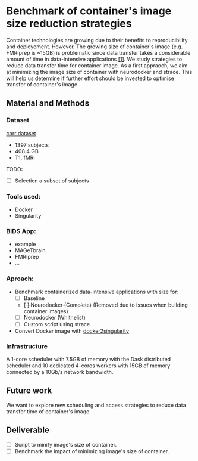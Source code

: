 # Benchmark of container's image size reduction strategies

Container technologies are growing due to their benefits to reproducibility and deployement. However, The growing size of container's image (e.g. FMRIprep is ~15GB) is problematic since data transfer takes a considerable amount of time in data-intensive applications [\[1\]](https://arxiv.org/pdf/1907.13030.pdf). We study strategies to reduce data transfer time for container image. As a first appraoch, we aim at minimizing the image size of container with neurodocker and strace. This will help us determine if further effort should be invested to optimise transfer of container's image.

## Material and Methods
### Dataset
[corr dataset](http://fcon_1000.projects.nitrc.org/indi/CoRR/html/)
* 1397 subjects
* 408.4 GB
* T1, fMRI

TODO:
- [ ] Selection a subset of subjects

### Tools used:
* Docker
* Singularity

### BIDS App:
* example
* MAGeTbrain
* FMRIprep
* ...

### Aproach:
* Benchmark containerized data-intensive applications with size for:
    - [ ] Baseline
    - ~~[ ] Neurodocker (Complete)~~ (Removed due to issues when building container images)
    - [ ] Neurodocker (Whithelist)
    - [ ] Custom script using strace
* Convert Docker image with [docker2singularity](https://hub.docker.com/r/singularityware/docker2singularity)

### Infrastructure

A 1-core scheduler with 7.5GB of memory with the Dask distributed scheduler and 10 dedicated 4-cores workers with 15GB of memory connected by a 10Gb/s network bandwidth.

## Future work
We want to explore new scheduling and access strategies to reduce data transfer time of container's image

## Deliverable
- [ ] Script to minify image's size of container.
- [ ] Benchmark the impact of minimizing image's size of container.